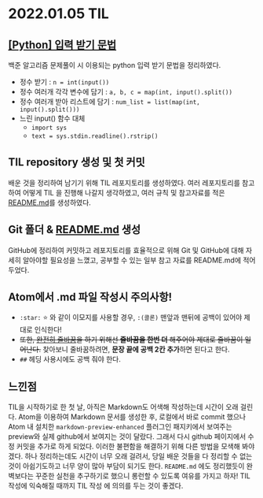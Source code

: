 # 2022.01.05 TIL

## [[Python] 입력 받기 문법](https://github.com/briso05/TIL/blob/5ee6d987e49f8dbb9ca79342e7be65e2bd4a85a1/Python/%EC%9E%85%EB%A0%A5%20%EC%9C%84%ED%95%9C%20%EB%AC%B8%EB%B2%95.md)
백준 알고리즘 문제풀이 시 이용되는 python 입력 받기 문법을 정리하였다.
- 정수 받기 : `n = int(input())`
- 정수 여러개 각각 변수에 담기 : `a, b, c = map(int, input().split())`
- 정수 여러개 받아 리스트에 담기 : `num_list = list(map(int, input().split()))`
- 느린 input() 함수 대체
  - `import sys`
  - `text = sys.stdin.readline().rstrip()` 

## TIL repository 생성 및 첫 커밋
배운 것을 정리하여 남기기 위해 TIL 레포지토리를 생성하였다. 여러 레포지토리를 참고하여 어떻게 TIL 을 진행해 나갈지 생각하였고, 여러 규칙 및 참고자료를 적은 [README.md](https://github.com/briso05/TIL/blob/5ea557d91dfd9caf4d595dc1c956092ca6e02a87/README.md)를 생성하였다.

## Git 폴더 & [README.md](https://github.com/briso05/TIL/blob/5ea557d91dfd9caf4d595dc1c956092ca6e02a87/Git/README.md) 생성
GitHub에 정리하여 커밋하고 레포지토리를 효율적으로 위해 Git 및 GitHub에 대해 자세히 알아야할 필요성을 느꼈고, 공부할 수 있는 일부 참고 자료를 README.md에 적어두었다.

## Atom에서 .md 파일 작성시 주의사항!
- `:star:` :star: 와 같이 이모지를 사용할 경우, `:(콜론)` 맨앞과 맨뒤에 공백이 있어야 제대로 인식한다!
- ~~또한, <u>완전히 줄바꿈</u>을 하기 위해선 __줄바꿈을 한번 더__ 해주어야 제대로 줄바꿈이 일어난다.~~ 찾아보니 줄바꿈하려면, **문장 끝에 공백 2칸 추가**하면 된다고 한다.
- `##` 헤딩 사용시에도 공백 줘야 한다.


## 느낀점
TIL을 시작하기로 한 첫 날, 아직은 Markdown도 어색해 작성하는데 시간이 오래 걸린다. Atom을 이용하여 Markdown 문서를 생성한 후, 로컬에서 바로 commit 했으나 Atom 내 설치한 `markdown-preview-enhanced` 플러그인 패지키에서 보여주는 preview와 실제 github에서 보여지는 것이 달랐다. 그래서 다시 github 페이지에서 수정 커밋을 추가로 하게 되었다. 이러한 불편함을 해결하기 위해 다른 방법을 모색해 봐야겠다. 
하나 정리하는데도 시간이 너무 오래 걸려서, 당일 배운 것들을 다 정리할 수 없는 것이 아쉽기도하고 너무 양이 많아 부담이 되기도 한다. `README.md` 에도 정리했듯이 완벽보다는 꾸준한 실천을 추구하기로 했으니 롱런할 수 있도록 여유를 가지고 하자! TIL 작성에 익숙해질 때까지 TIL 작성 에 의의를 두는 것이 좋겠다.
